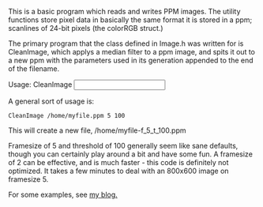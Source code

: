 
This is a basic program which reads and writes PPM images. The utility functions store pixel data in basically the same format it is stored in a ppm; scanlines of 24-bit pixels (the colorRGB struct.)

The primary program that the class defined in Image.h was written for is CleanImage, which applys a median filter to a ppm image, and spits it out to a new ppm with the parameters used in its generation appended to the end of the filename. 

Usage: CleanImage <input image> <framesize> <threshold>

A general sort of usage is:

    CleanImage /home/myfile.ppm 5 100

This will create a new file, /home/myfile-f_5_t_100.ppm  

Framesize of 5 and threshold of 100 generally seem like sane defaults, though you can certainly play around a bit and have some fun. A framesize of 2 can be effective, and is much faster - this code is definitely not optimized. It takes a few minutes to deal with an 800x600 image on framesize 5.

For some examples, see [my blog.](http://flinchbaughschlather.com/luke/2010/06/07/median-filter/)